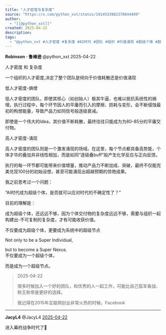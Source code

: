 ```yaml
---
title: "人才密度与复杂度"
source: "https://x.com/python_xxt/status/1914533982378844409"
author:
  - "[[@python_xxt]]"
created: 2025-04-22
description:
tags:
  - "@python_xxt #人才密度 #复杂度 #AI时代 #团队 #组织 #价值涌现 #超级个体 #超级节点"
---
```

**Robinson · 鲁棒逊** @python\_xxt 2025-04-22

人才密度 和 复杂度  
  
一个组织的人才密度,决定了整个团队是倾向于价值耗散还是价值涌现  
  
低人才密度-熵增

低人才密度的团队，即使其核心（如创始人）极其牛逼，也难以抵抗系统性的熵增。执行过程中，每个环节因人的平庸而引入的摩擦、损耗与变形，会不断侵蚀最初的构想能量，导致产品力如同信号般逐级衰减。  
  
即使是一个伟大的Idea，其价值不断耗散，最终往往只能成为为80-85分的平庸交付物。  
  
高人才密度-涌现

高人才密度的团队则是一个激发涌现的场域。在这里，每个节点都具备高势能，个体才华的叠加并非线性相加，而是如同“逐级叠buff”般产生化学反应与正向反馈。  
  
执行的每一环节都可能带来价值增量，推动产品力不断加成、突破，最终不仅能完美兑现100分的初始设想，甚至可能涌现出超越预期的惊艳成果。  
  
我之前思考过一个问题：

“AI时代成为超级个体，是否就可以应对时代的不确定性了？”  
  
目前的理解是：  
  
成为超级个体，还远远不够，因为个体交付物的复杂度远远不够，需要与组织一起构建出-不可复制的复杂度，才有可能收获价值。  
  
不仅要成为超级个体，更要成为系统中的超级节点  
  
Not only to be a Super Individual,

but to become a Super Nexus.  
不仅要成为一个超级个体，

而是成为一个超级节点。

> 2025-04-22
> 
> 很多时候加入一个好的团队，和优秀的人一起工作，可能比自己孤军奋战、称王称帝是更好的选择。
> 
> 我记得在2015年互联网创业非常火热的时候，Facebook

---

**JacyL4** @JacyL4 [2025-04-22](https://x.com/JacyL4/status/1914539034204131459)

进入幕府战争时代了🤣